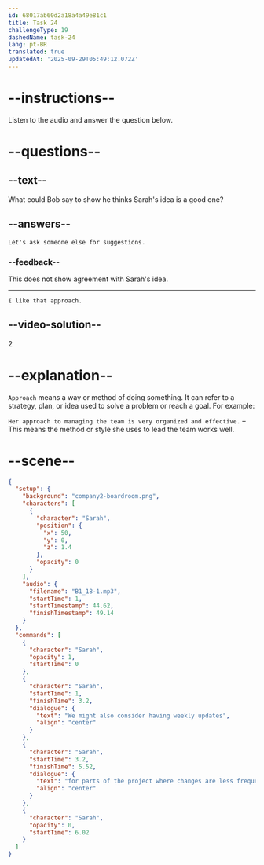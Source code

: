 ```yaml
---
id: 68017ab60d2a18a4a49e81c1
title: Task 24
challengeType: 19
dashedName: task-24
lang: pt-BR
translated: true
updatedAt: '2025-09-29T05:49:12.072Z'
---
```


<!-- (Audio) Sarah: We might also consider having weekly updates for parts of the project where changes are less frequent. -->

<!-- SPEAKING -->

# --instructions--

Listen to the audio and answer the question below.

# --questions--

## --text--

What could Bob say to show he thinks Sarah's idea is a good one?

## --answers--

`Let's ask someone else for suggestions.`

### --feedback--

This does not show agreement with Sarah's idea.

---

`I like that approach.`

## --video-solution--

2

# --explanation--

`Approach` means a way or method of doing something. It can refer to a strategy, plan, or idea used to solve a problem or reach a goal. For example:

`Her approach to managing the team is very organized and effective.` – This means the method or style she uses to lead the team works well.

# --scene--

```json
{
  "setup": {
    "background": "company2-boardroom.png",
    "characters": [
      {
        "character": "Sarah",
        "position": {
          "x": 50,
          "y": 0,
          "z": 1.4
        },
        "opacity": 0
      }
    ],
    "audio": {
      "filename": "B1_18-1.mp3",
      "startTime": 1,
      "startTimestamp": 44.62,
      "finishTimestamp": 49.14
    }
  },
  "commands": [
    {
      "character": "Sarah",
      "opacity": 1,
      "startTime": 0
    },
    {
      "character": "Sarah",
      "startTime": 1,
      "finishTime": 3.2,
      "dialogue": {
        "text": "We might also consider having weekly updates",
        "align": "center"
      }
    },
    {
      "character": "Sarah",
      "startTime": 3.2,
      "finishTime": 5.52,
      "dialogue": {
        "text": "for parts of the project where changes are less frequent.",
        "align": "center"
      }
    },
    {
      "character": "Sarah",
      "opacity": 0,
      "startTime": 6.02
    }
  ]
}
```
